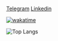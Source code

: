 

 [Telegram](https://t.me/xeurek4) [Linkedin](https://www.linkedin.com/in/xeurek4/)



[![wakatime](https://wakatime.com/badge/user/a5057952-f0b6-4be6-a2ad-e96dfdd4a268.svg)](https://wakatime.com/@xeurek4)


![Top Langs](https://github-readme-stats.vercel.app/api/top-langs/?username=xeureka&layout=compact)
